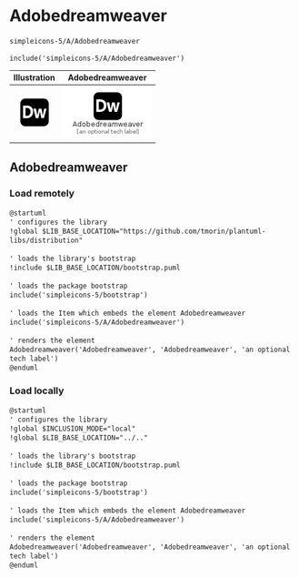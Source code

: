 # Adobedreamweaver


```text
simpleicons-5/A/Adobedreamweaver
```

```text
include('simpleicons-5/A/Adobedreamweaver')
```



| Illustration | Adobedreamweaver |
| :---: | :---: |
| ![illustration for Illustration](../../simpleicons-5/A/Adobedreamweaver.png) | ![illustration for Adobedreamweaver](../../simpleicons-5/A/Adobedreamweaver.Local.png) |




## Adobedreamweaver

### Load remotely
```plantuml
@startuml
' configures the library
!global $LIB_BASE_LOCATION="https://github.com/tmorin/plantuml-libs/distribution"

' loads the library's bootstrap
!include $LIB_BASE_LOCATION/bootstrap.puml

' loads the package bootstrap
include('simpleicons-5/bootstrap')

' loads the Item which embeds the element Adobedreamweaver
include('simpleicons-5/A/Adobedreamweaver')

' renders the element
Adobedreamweaver('Adobedreamweaver', 'Adobedreamweaver', 'an optional tech label')
@enduml
```

### Load locally
```plantuml
@startuml
' configures the library
!global $INCLUSION_MODE="local"
!global $LIB_BASE_LOCATION="../.."

' loads the library's bootstrap
!include $LIB_BASE_LOCATION/bootstrap.puml

' loads the package bootstrap
include('simpleicons-5/bootstrap')

' loads the Item which embeds the element Adobedreamweaver
include('simpleicons-5/A/Adobedreamweaver')

' renders the element
Adobedreamweaver('Adobedreamweaver', 'Adobedreamweaver', 'an optional tech label')
@enduml
```

